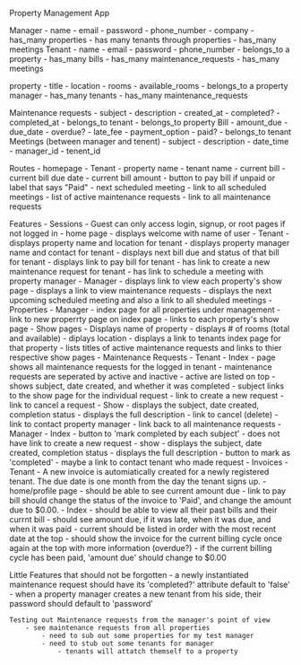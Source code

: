 Property Management App

Manager
	- name
	- email
	- password
	- phone_number
	- company
	- has_many properties
	- has many tenants through properties
	- has_many meetings
Tenant
	- name
	- email
	- password
	- phone_number
	- belongs_to a property
	- has_many bills
	- has_many maintenance_requests
	- has_many meetings

property
	- title
	- location
	- rooms
	- available_rooms
	- belongs_to a property manager
	- has_many tenants
	- has_many maintenance_requests
<!-- account
	- manager_id
	- tenent_id
	- property_id
	- bills
	- service_requests -->
Maintenance requests
	- subject
	- description
	- created_at
	- completed?
	- completed_at
	- belongs_to tenant
	- belongs_to property
Bill
	- amount_due
	- due_date
	- overdue?
	- late_fee
	- payment_option
	- paid?
	- belongs_to tenant
Meetings (between manager and tenent)
	- subject
	- description
	- date_time
	- manager_id
	- tenent_id

Routes
	- homepage - Tenant
		- property name
		- tenant name
		- current bill
			- current bill due date 
			- current bill amount
			- button to pay bill if unpaid or label that says "Paid"
		- next scheduled meeting
			- link to all scheduled meetings
		- list of active maintenance requests
			- link to all maintenance requests


Features
	- Sessions
		- Guest can only access login, signup, or root pages if not logged in
	- home page
		- displays welcome with name of user
		- Tenant
			- displays property name and location for tenant
			- displays property manager name and contact for tenant
			- displays next bill due and status of that bill for tenant
			- displays link to pay bill for tenant
			- has link to create a new maintenance request for tenant
			- has link to schedule a meeting with property manager
		- Manager
			- displays link to view each property's show page
			- displays a link to view maintenance requests
			- displays the next upcoming scheduled meeting and also a link to all sheduled meetings
	- Properties
	 	- Manager
		 	- index page for all properties under management
		 	- link to new properrty page on index page
		 	- links to each property's show page
	 	- Show pages
	 		- Displays name of property
	 		- displays # of rooms (total and available)
	 		- diplays location
	 		- displays a link to tenants index page for that property
	 		- lists titles of active maintenance requests and links to thier respective show pages
	- Maintenance Requests
		- Tenant
			- Index
			 	- page shows all maintenance requests for the logged in tenant
				- maintenance requests are seperated by active and inactive
				- active are listed on top
				- shows subject, date created, and whether it was completed
				- subject links to the show page for the individual request
				- link to create a new request
				- link to cancel a request
			- Show
				- displays the subject, date created, completion status
				- displays the full description
				- link to cancel (delete)
				- link to contact property manager
				- link back to all maintenance requests
		-	Manager
			- Index
				- button to 'mark completed by each subject'
				- does not have link to create a new request
			- show
				- displays the subject, date created, completion status
				- displays the full description
				- button to mark as 'completed'
				- maybe a link to contact tenant who made request
	- Invoices
		- Tenant
			- A new invoice is automiatically created for a newly registered tenant. The due date is one month from the day the tenant signs up.
			- home/profile page
				- should be able to see current amount due
				- link to pay bill should change the status of the invoice to 'Paid', and change the amount due to $0.00.
			- Index
				- should be able to view all their past bills and their currnt bill
				- should see amount due, if it was late, when it was due, and when it was paid
				- current should be listed in order with the most recent date at the top
				- should show the invoice for the current billing cycle once again at the top with more information (overdue?)
				- if the current billing cycle has been paid, 'amount due' should change to $0.00



Little Features that should not be forgotten
	- a newly instantiated maintenance request should have its 'completed?' attribute default to 'false'
	- when a property manager creates a new tenant from his side, their password should default to 'password'


	Testing out Maintenance requests from the manager's point of view
		- see maintenance requests from all properties
			- need to sub out some properties for my test manager
			- need to stub out some tenants for manager
				- tenants will attatch themself to a property




